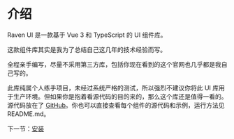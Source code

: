 # 介绍

Raven UI 是一款基于 Vue 3 和 TypeScript 的 UI 组件库。

这款组件库其实是我为了总结自己这几年的技术经验而写。

全程亲手编写，尽量不采用第三方库，包括你现在看到的这个官网也几乎都是我自己写的。

此库纯属个人练手项目，未经过系统严格的测试，所以强烈不建议你将此 UI 库用于生产环境。但如果你是抱着看源代码的目的来的，那么这个库还是值得一看的。源代码放在了 [GitHub](https://github.com/OceanFlooor/Raven-UI)。你也可以直接查看每个组件的源代码和示例，运行方法见 README.md。

下一节：[安装](#/doc/install)